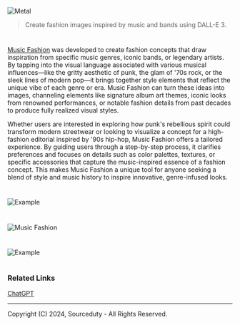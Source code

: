 ![Metal](https://github.com/user-attachments/assets/27c3f69b-732c-4361-a26d-27477e4037e4)

> Create fashion images inspired by music and bands using DALL-E 3.
#

[Music Fashion](https://chatgpt.com/g/g-RNjpmVinK-music-fashion) was developed to create fashion concepts that draw inspiration from specific music genres, iconic bands, or legendary artists. By tapping into the visual language associated with various musical influences—like the gritty aesthetic of punk, the glam of '70s rock, or the sleek lines of modern pop—it brings together style elements that reflect the unique vibe of each genre or era. Music Fashion can turn these ideas into images, channeling elements like signature album art themes, iconic looks from renowned performances, or notable fashion details from past decades to produce fully realized visual styles.

Whether users are interested in exploring how punk's rebellious spirit could transform modern streetwear or looking to visualize a concept for a high-fashion editorial inspired by '90s hip-hop, Music Fashion offers a tailored experience. By guiding users through a step-by-step process, it clarifies preferences and focuses on details such as color palettes, textures, or specific accessories that capture the music-inspired essence of a fashion concept. This makes Music Fashion a unique tool for anyone seeking a blend of style and music history to inspire innovative, genre-infused looks.

#
![Example](https://github.com/user-attachments/assets/546edc14-b427-4856-8f76-ff313a1a88bb)
#
![Music Fashion](https://github.com/user-attachments/assets/bc754aea-fd23-4e3e-8701-450a420882ef)
#
![Example](https://github.com/user-attachments/assets/b52220ed-88fa-48bc-97af-0b581ad23402)

#
### Related Links

[ChatGPT](https://github.com/sourceduty/ChatGPT)

***
Copyright (C) 2024, Sourceduty - All Rights Reserved.
